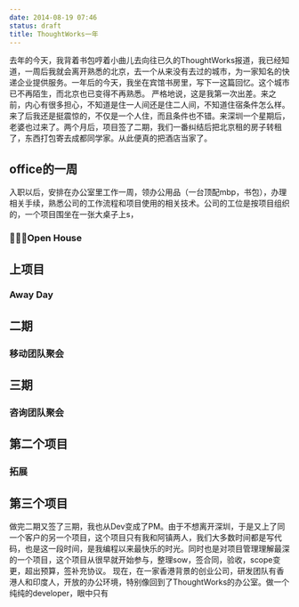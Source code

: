 ```yaml
---
date: 2014-08-19 07:46
status: draft
title: ThoughtWorks一年
---
```


去年的今天，我背着书包哼着小曲儿去向往已久的ThoughtWorks报道，我已经知道，一周后我就会离开熟悉的北京，去一个从来没有去过的城市，为一家知名的快递企业提供服务。一年后的今天，我坐在宾馆书房里，写下一这篇回忆。这个城市已不再陌生，而北京也已变得不再熟悉。
严格地说，这是我第一次出差。来之前，内心有很多担心，不知道是住一人间还是住二人间，不知道住宿条件怎么样。来了后我还是挺震惊的，不仅是一个人住，而且条件也不错。来深圳一个星期后，老婆也过来了。两个月后，项目签了二期，我们一番纠结后把北京租的房子转租了，东西打包寄去成都同学家。从此便真的把酒店当家了。

## office的一周
入职以后，安排在办公室里工作一周，领办公用品（一台顶配mbp，书包），办理相关手续，熟悉公司的工作流程和项目使用的相关技术。公司的工位是按项目组织的，一个项目围坐在一张大桌子上s，

### Open House

## 上项目
### Away Day

## 二期
### 移动团队聚会
## 三期
### 咨询团队聚会

## 第二个项目
### 拓展

## 第三个项目


做完二期又签了三期，我也从Dev变成了PM。由于不想离开深圳，于是又上了同一个客户的另一个项目，这个项目只有我和阿镇两人，我们大多数时间都是写代码，也是这一段时间，是我编程以来最快乐的时光。同时也是对项目管理理解最深的一个项目，这个项目从很早就开始参与，整理sow，签合同，验收，scope变更，超出预算，签补充协议。
现在，在一家香港背景的创业公司，研发团队有香港人和印度人，开放的办公环境，特别像回到了ThoughtWorks的办公室。做一个纯纯的developer，眼中只有